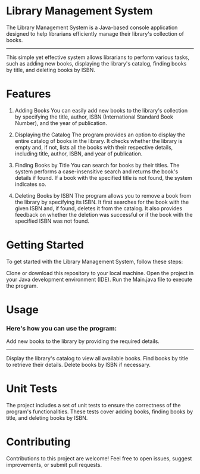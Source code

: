 # Library Management System
The Library Management System is a Java-based console application designed to help librarians efficiently manage their library's collection of books. <hr/> This simple yet effective system allows librarians to perform various tasks, such as adding new books, displaying the library's catalog, finding books by title, and deleting books by ISBN.

# Features
1. Adding Books
   You can easily add new books to the library's collection by specifying the title, author, ISBN (International Standard Book Number), and the year of publication.

2. Displaying the Catalog
   The program provides an option to display the entire catalog of books in the library. It checks whether the library is empty and, if not, lists all the books with their respective details, including title, author, ISBN, and year of publication.

3. Finding Books by Title
   You can search for books by their titles. The system performs a case-insensitive search and returns the book's details if found. If a book with the specified title is not found, the system indicates so.

4. Deleting Books by ISBN
   The program allows you to remove a book from the library by specifying its ISBN. It first searches for the book with the given ISBN and, if found, deletes it from the catalog. It also provides feedback on whether the deletion was successful or if the book with the specified ISBN was not found.

# Getting Started
To get started with the Library Management System, follow these steps:

Clone or download this repository to your local machine.
Open the project in your Java development environment (IDE).
Run the Main.java file to execute the program.

# Usage
### Here's how you can use the program:

Add new books to the library by providing the required details. <hr/>
Display the library's catalog to view all available books.
Find books by title to retrieve their details.
Delete books by ISBN if necessary.

# Unit Tests
The project includes a set of unit tests to ensure the correctness of the program's functionalities. These tests cover adding books, finding books by title, and deleting books by ISBN.

# Contributing
Contributions to this project are welcome! Feel free to open issues, suggest improvements, or submit pull requests.

